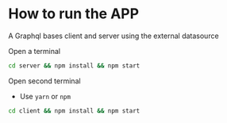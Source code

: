 # How to run the APP

A Graphql bases client and server using the external datasource

Open a terminal
```bash
cd server && npm install && npm start
```
Open second terminal
* Use `yarn` or `npm`
```bash
cd client && npm install && npm start
```

